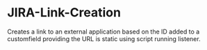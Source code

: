 # JIRA-Link-Creation

Creates a link to an external application based on the ID added to a customfield providing the URL is static using script running listener.
